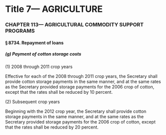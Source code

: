 
# Title 7— AGRICULTURE
### CHAPTER 113— AGRICULTURAL COMMODITY SUPPORT PROGRAMS
#### § 8734. Repayment of loans
##### (g) Payment of cotton storage costs

(1) 2008 through 2011 crop years

Effective for each of the 2008 through 2011 crop years, the Secretary shall provide cotton storage payments in the same manner, and at the same rates as the Secretary provided storage payments for the 2006 crop of cotton, except that the rates shall be reduced by 10 percent.

(2) Subsequent crop years

Beginning with the 2012 crop year, the Secretary shall provide cotton storage payments in the same manner, and at the same rates as the Secretary provided storage payments for the 2006 crop of cotton, except that the rates shall be reduced by 20 percent.
